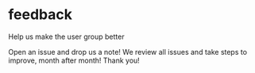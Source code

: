 feedback
========

Help us make the user group better

Open an issue and drop us a note!
We review all issues and take steps to improve, month after month!
Thank you!
